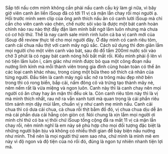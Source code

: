 Sắp tới nấu cơm mình không cần phải nấu canh cầu kỳ làm gì nữa, vì bây giờ viên canh ăn liền iSoup đã có tới 11 vị cả mặn lẫn chay rồi mọi người ạ. Hồi trước mình xem clip của ông anh thích nấu ăn có canh lười iSoup mà chỉ cần cho viên canh vào chén, chế nước sôi vào là được một bát canh hoàn chỉnh nào rau nào thịt đầy đặn làm mình bất ngờ lắm luôn nhưng mà chưa có cơ hội thử. Thế là nay canh sale mình rinh luôn cả ba vị canh mới của iSoup để review thực tế cho mọi người đây. Ở đây mình có canh riêu tôm, canh cải chua nấu thịt với canh mây ngũ sắc. Cách sử dụng thì đơn giản lắm mọi người cho một viên canh vào bát, sau đó đổ tầm 200ml nước sôi vào chờ 3 phút là có ngay bát canh nóng hổi bắt mắt rồi. Kiểu mình phải ồ lên vì nó tiện lắm luôn í, cảm giác như mình được bỏ qua một công đoạn nấu nướng lỉnh kỉnh mà mỗi thành viên trong gia đình cũng hoàn toàn có thể ăn các loại canh khác nhau, trong cùng một bữa theo sở thích cá nhân của từng người. Đầu tiên là canh mây ngũ sắc nở ra trông màu đẹp nhờ bên trong thì có rong biển, bắp cải, nấm đông cô và trứng tạo thành mây nè, nêm nếm rất là vừa miệng và ngon luôn. Canh này thì là canh chay nên mọi người có ăn chay hay ăn mặn thì đều ok la. Còn canh riêu tôm này thì là vị mà mình thích nhất, rau nở ra vẫn xanh tươi mà quan trọng là cái phần riêu tôm sánh mịn dậy mùi lắm, chuẩn vị y như canh mẹ mình nấu. Canh cải chua thì có dưa cải chua, cà chua rồi thịt bằm đồ đó, vị chua chua dịu dễ ăn mà cái phần dưa cải hẵng còn giòn cơ. Nói chung là xịn lắm mọi người ơi mình chỉ thử có ba vị thôi chứ iSoup tổng cộng đã ra mắt 11 vị cả mặn lẫn chay rồi, nên mình nghĩ là em này sẽ phù hợp cho mọi đối tượng đặc biệt là những người bận bịu và không có nhiều thời gian để bày biện nấu nướng như mình. Thế nên là mọi người thử xem sao nha, chứ mình là mình mê em này vì độ ngon và độ tiện của nó rồi đó, đúng là ngon tự nhiên nhanh tiện lợi mà.